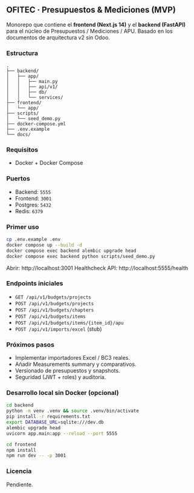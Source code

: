 ## OFITEC · Presupuestos & Mediciones (MVP)

Monorepo que contiene el **frontend (Next.js 14)** y el **backend (FastAPI)** para el núcleo de Presupuestos / Mediciones / APU. Basado en los documentos de arquitectura v2 sin Odoo.

### Estructura
```
.
├── backend/
│   ├── app/
│   │   ├── main.py
│   │   ├── api/v1/
│   │   ├── db/
│   │   └── services/
├── frontend/
│   └── app/
├── scripts/
│   └── seed_demo.py
├── docker-compose.yml
├── .env.example
└── docs/
```

### Requisitos
- Docker + Docker Compose

### Puertos
- Backend: `5555`
- Frontend: `3001`
- Postgres: `5432`
- Redis: `6379`

### Primer uso
```bash
cp .env.example .env
docker compose up --build -d
docker compose exec backend alembic upgrade head
docker compose exec backend python scripts/seed_demo.py
```

Abrir: http://localhost:3001
Healthcheck API: http://localhost:5555/health

### Endpoints iniciales
- `GET /api/v1/budgets/projects`
- `POST /api/v1/budgets/projects`
- `POST /api/v1/budgets/chapters`
- `POST /api/v1/budgets/items`
- `POST /api/v1/budgets/items/{item_id}/apu`
- `POST /api/v1/imports/excel` (stub)

### Próximos pasos
- Implementar importadores Excel / BC3 reales.
- Añadir Measurements summary y comparativos.
- Versionado de presupuestos y snapshots.
- Seguridad (JWT + roles) y auditoría.

### Desarrollo local sin Docker (opcional)
```bash
cd backend
python -m venv .venv && source .venv/bin/activate
pip install -r requirements.txt
export DATABASE_URL=sqlite:///dev.db
alembic upgrade head
uvicorn app.main:app --reload --port 5555
```
```bash
cd frontend
npm install
npm run dev -- -p 3001
```

### Licencia
Pendiente.

